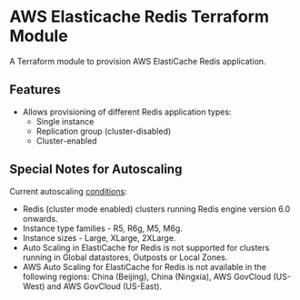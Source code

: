 # AWS Elasticache Redis Terraform Module

A Terraform module to provision AWS ElastiCache Redis application.

## Features

- Allows provisioning of different Redis application types:
    - Single instance
    - Replication group (cluster-disabled)
    - Cluster-enabled

## Special Notes for Autoscaling

Current autoscaling [conditions](https://docs.aws.amazon.com/AmazonElastiCache/latest/red-ug/AutoScaling.html):

- Redis (cluster mode enabled) clusters running Redis engine version 6.0 onwards.
- Instance type families - R5, R6g, M5, M6g.
- Instance sizes - Large, XLarge, 2XLarge.
- Auto Scaling in ElastiCache for Redis is not supported for clusters running in Global datastores, Outposts or Local Zones.
- AWS Auto Scaling for ElastiCache for Redis is not available in the following regions: China (Beijing), China (Ningxia), AWS GovCloud (US-West) and AWS GovCloud (US-East).
